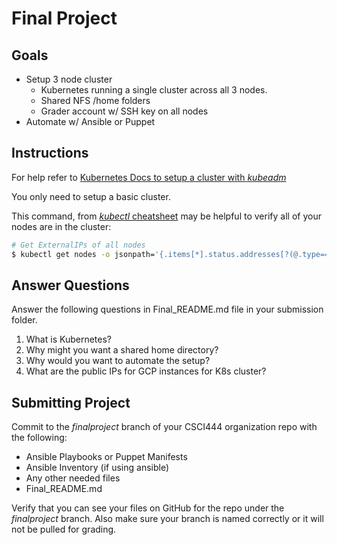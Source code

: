 # Final Project

## Goals

* Setup 3 node cluster
    * Kubernetes running a single cluster across all 3 nodes.
    * Shared NFS /home folders
    * Grader account w/ SSH key on all nodes
* Automate w/ Ansible or Puppet

## Instructions

For help refer to [Kubernetes Docs to setup a cluster with *kubeadm*](https://kubernetes.io/docs/setup/production-environment/tools/kubeadm/)

You only need to setup a basic cluster.

This command, from [*kubectl* cheatsheet](https://kubernetes.io/docs/reference/kubectl/cheatsheet/) may be helpful to verify all of your nodes are in the cluster:

```bash
# Get ExternalIPs of all nodes
$ kubectl get nodes -o jsonpath='{.items[*].status.addresses[?(@.type=="ExternalIP")].address}'
```

## Answer Questions

Answer the following questions in Final_README.md file in your submission folder.

1. What is Kubernetes?
2. Why might you want a shared home directory?
3. Why would you want to automate the setup?
4. What are the public IPs for GCP instances for K8s cluster?

## Submitting Project

Commit to the *finalproject* branch of your CSCI444 organization repo with the following:

* Ansible Playbooks or Puppet Manifests
* Ansible Inventory (if using ansible)
* Any other needed files
* Final_README.md

Verify that you can see your files on GitHub for the repo under the *finalproject* branch. Also make sure your branch is named correctly or it will not be pulled for grading.